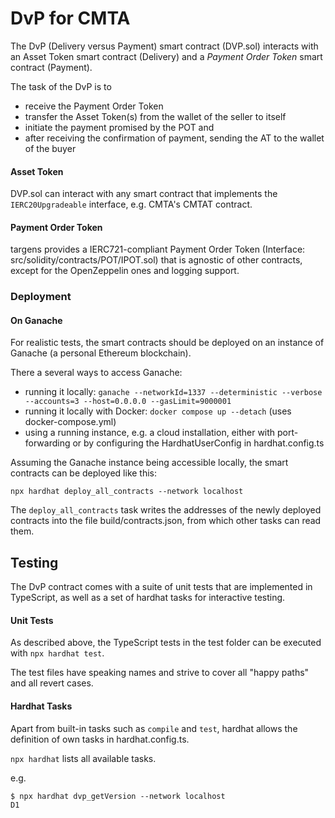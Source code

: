 # DvP for CMTA



The DvP (Delivery versus Payment) smart contract (DVP.sol) interacts with an Asset Token smart contract (Delivery) and a _Payment Order Token_ smart contract (Payment).

The task of the DvP is to

* receive the Payment Order Token
* transfer the Asset Token(s) from the wallet of the seller to itself
* initiate the payment promised by the POT and
* after receiving the confirmation of payment, sending the AT to the wallet of the buyer

#### Asset Token

DVP.sol can interact with any smart contract that implements the `IERC20Upgradeable` interface, e.g. CMTA's CMTAT contract.

#### Payment Order Token

targens provides a IERC721-compliant Payment Order Token (Interface: src/solidity/contracts/POT/IPOT.sol) that is agnostic of other contracts, except for the OpenZeppelin ones and logging support.



### Deployment

#### On Ganache

For realistic tests, the smart contracts should be deployed on an instance of Ganache (a personal Ethereum blockchain).

There a several ways to access Ganache:

* running it locally: `ganache --networkId=1337 --deterministic --verbose --accounts=3 --host=0.0.0.0 --gasLimit=9000001`
* running it locally with Docker: `docker compose up --detach` (uses docker-compose.yml)
* using a running instance, e.g. a cloud installation, either with port-forwarding or by configuring the HardhatUserConfig in hardhat.config.ts

Assuming the Ganache instance being accessible locally, the smart contracts can be deployed like this:

`npx hardhat deploy_all_contracts --network localhost`


The `deploy_all_contracts` task writes the addresses of the newly deployed contracts into the file build/contracts.json, from which other tasks can read them.

## Testing

The DvP contract comes with a suite of unit tests that are implemented in TypeScript, as well as a set of hardhat tasks for interactive testing.

#### Unit Tests

As described above, the TypeScript tests in the test folder can be executed with `npx hardhat test`.

The test files have speaking names and strive to cover all "happy paths" and all revert cases.

#### Hardhat Tasks

Apart from built-in tasks such as `compile` and `test`, hardhat allows the definition of own tasks in hardhat.config.ts.

`npx hardhat` lists all available tasks.

e.g.

```shell
$ npx hardhat dvp_getVersion --network localhost
D1
```

